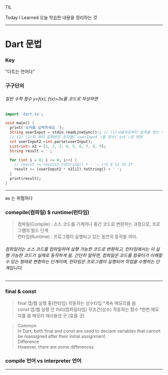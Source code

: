 TIL

Today I Learned
오늘 학습한 내용을 정리하는 것
***

Dart 문법
========

### Key
"다트는 언어다"
### 구구단의
###### 일반 수학 함수 y=f(x), f(x)=3x를 코드로 작성하면  
```dart
import 'dart:io';

void main() {
  print('숫자를 입력하세요.');
  String userInput = stdin.readLineSync()!; // (1)사용자로부터 입력을 받는 부분.
  // (2) (1)로 부터 입력받은 문자열(`userInput`)을 정수(`int`)로 변환
  int userInput2 =int.parse(userInput);
  List<int> n2 = [1, 2, 3, 4, 5, 6, 7, 8, 9];
  String result = '';

  for (int i = 0; i <= 8; i++) {
    // result += result2.toString() + ' '; //5 8 11 15 17
    result += (userInput2 * n2[i]).toString() + ' ';
  }
  print(result);
}
```
---
as 는 위험하다
### comepile(컴파일) $ runtime(런타임)
> 컴파일(Compile) : 소스 코드를 기계어나 중간 코드로 변환하는 과정으로, 프로그램의 빌드 단계  
런타임(Runtime) : 프로그램이 실행되고 있는 동안의 동작을 의미. 
###### 컴파일러는 소스 코드를 컴파일하여 실행 가능한 코드로 변환하고, 런타임에서는 이 실행 가능한 코드가 실제로 동작하게 됨. 간단히 말하면, 컴파일은 코드를 컴퓨터가 이해할 수 있는 형태로 변환하는 단계이며, 런타임은 프로그램이 실행되어 작업을 수행하는 단계입니다.
---
### final & const
> final 앱/웹 실행 중(런타임) 작동하는 상수타입 *계속 메모리를 씀  
const 앱/웹 실행 전 미리(컴파일타임) 무조건(상수) 작동하는 함수 *한번 메모미를 씀 메모리 재사용성 굿 (효율 굿)

> Common  
In Dart, both final and const are used to declare variables that cannot be reassigned after their initial assignment.  
Difference  
However, there are some differences

### compile 언어 vs interpreter 언어  
---
